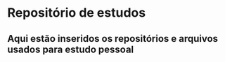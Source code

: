 # Repositório de estudos

## Aqui estão inseridos os repositórios e arquivos usados para estudo pessoal